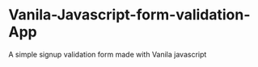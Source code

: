 # Vanila-Javascript-form-validation-App
A simple signup validation form made with Vanila javascript
